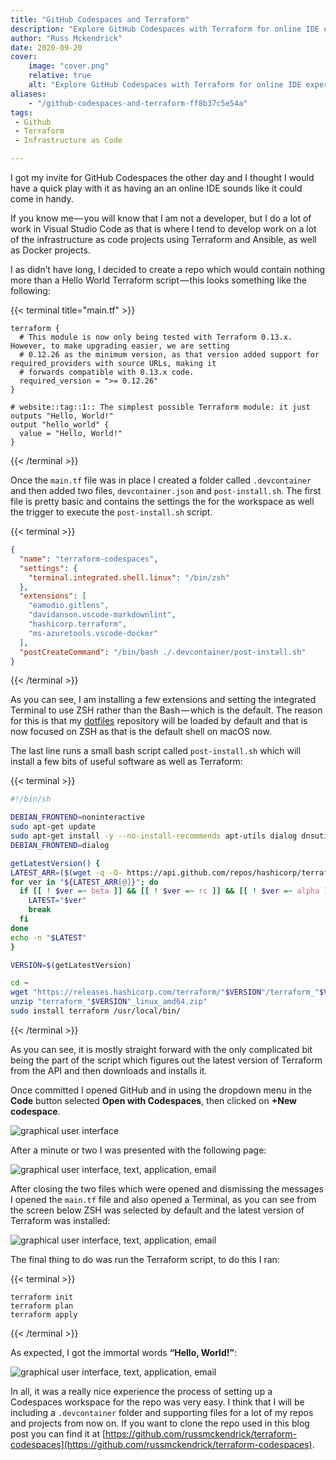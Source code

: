 ```yaml
---
title: "GitHub Codespaces and Terraform"
description: "Explore GitHub Codespaces with Terraform for online IDE experience. Easily set up a workspace for infrastructure as code projects using Terraform and Ansible."
author: "Russ Mckendrick"
date: 2020-09-20
cover:
    image: "cover.png"
    relative: true
    alt: "Explore GitHub Codespaces with Terraform for online IDE experience. Easily set up a workspace for infrastructure as code projects using Terraform and Ansible."
aliases:
    - "/github-codespaces-and-terraform-ff8b37c5e54a"
tags:
 - Github
 - Terraform
 - Infrastructure as Code

---
```


I got my invite for GitHub Codespaces the other day and I thought I would have a quick play with it as having an an online IDE sounds like it could come in handy.

If you know me — you will know that I am not a developer, but I do a lot of work in Visual Studio Code as that is where I tend to develop work on a lot of the infrastructure as code projects using Terraform and Ansible, as well as Docker projects.

I as didn’t have long, I decided to create a repo which would contain nothing more than a Hello World Terraform script — this looks something like the following:

{{< terminal title="main.tf" >}}
``` hcl
terraform {
  # This module is now only being tested with Terraform 0.13.x. However, to make upgrading easier, we are setting
  # 0.12.26 as the minimum version, as that version added support for required_providers with source URLs, making it
  # forwards compatible with 0.13.x code.
  required_version = ">= 0.12.26"
}

# website::tag::1:: The simplest possible Terraform module: it just outputs "Hello, World!"
output "hello_world" {
  value = "Hello, World!"
}
```
{{< /terminal >}}

Once the `main.tf` file was in place I created a folder called `.devcontainer` and then added two files, `devcontainer.json` and `post-install.sh`. The first file is pretty basic and contains the settings the for the workspace as well the trigger to execute the `post-install.sh` script.

{{< terminal >}}
```json
{
  "name": "terraform-codespaces",
  "settings": {
    "terminal.integrated.shell.linux": "/bin/zsh"
  },
  "extensions": [
    "eamodio.gitlens",
    "davidanson.vscode-markdownlint",
    "hashicorp.terraform",
    "ms-azuretools.vscode-docker"
  ],
  "postCreateCommand": "/bin/bash ./.devcontainer/post-install.sh"
}
```
{{< /terminal >}}

As you can see, I am installing a few extensions and setting the integrated Terminal to use ZSH rather than the Bash — which is the default. The reason for this is that my [dotfiles](https://github.com/russmckendrick/dotfiles) repository will be loaded by default and that is now focused on ZSH as that is the default shell on macOS now.

The last line runs a small bash script called `post-install.sh` which will install a few bits of useful software as well as Terraform:

{{< terminal >}}
``` bash
#!/bin/sh

DEBIAN_FRONTEND=noninteractive
sudo apt-get update
sudo apt-get install -y --no-install-recommends apt-utils dialog dnsutils httpie wget unzip curl jq
DEBIAN_FRONTEND=dialog

getLatestVersion() {
LATEST_ARR=($(wget -q -O- https://api.github.com/repos/hashicorp/terraform/releases 2> /dev/null | awk '/tag_name/ {print $2}' | cut -d '"' -f 2 | cut -d 'v' -f 2))
for ver in "${LATEST_ARR[@]}"; do
  if [[ ! $ver =~ beta ]] && [[ ! $ver =~ rc ]] && [[ ! $ver =~ alpha ]]; then
    LATEST="$ver"
    break
  fi
done
echo -n "$LATEST"
}

VERSION=$(getLatestVersion)

cd ~
wget "https://releases.hashicorp.com/terraform/"$VERSION"/terraform_"$VERSION"_linux_amd64.zip"
unzip "terraform_"$VERSION"_linux_amd64.zip"
sudo install terraform /usr/local/bin/
```
{{< /terminal >}}

As you can see, it is mostly straight forward with the only complicated bit being the part of the script which figures out the latest version of Terraform from the API and then downloads and installs it.

Once committed I opened GitHub and in using the dropdown menu in the **Code** button selected **Open with Codespaces**, then clicked on **+New codespace**.

![graphical user interface](images/01.png)

After a minute or two I was presented with the following page:

![graphical user interface, text, application, email](images/02.png)

After closing the two files which were opened and dismissing the messages I opened the `main.tf` file and also opened a Terminal, as you can see from the screen below ZSH was selected by default and the latest version of Terraform was installed:

![graphical user interface, text, application, email](images/03.png)

The final thing to do was run the Terraform script, to do this I ran:

{{< terminal >}}
``` terminfo
terraform init
terraform plan
terraform apply
```
{{< /terminal >}}

As expected, I got the immortal words **“Hello, World!”**:

![graphical user interface, text, application, email](images/04.png)

In all, it was a really nice experience the process of setting up a Codespaces workspace for the repo was very easy. I think that I will be including a `.devcontainer` folder and supporting files for a lot of my repos and projects from now on. If you want to clone the repo used in this blog post you can find it at [https://github.com/russmckendrick/terraform-codespaces](https://github.com/russmckendrick/terraform-codespaces).